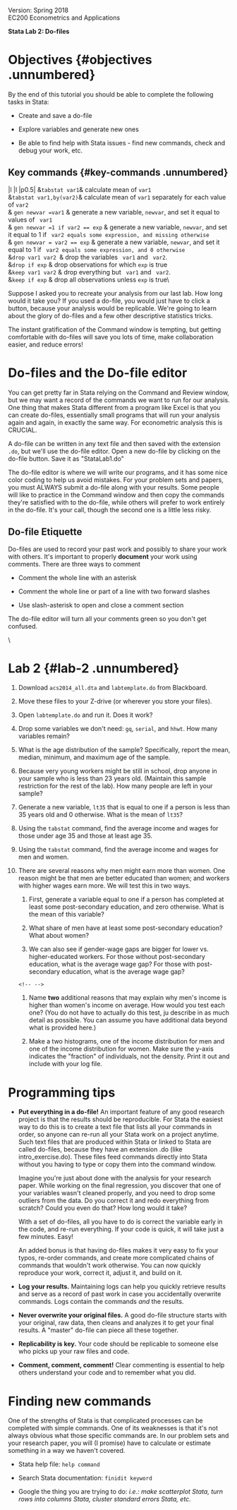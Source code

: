 Version: Spring 2018\
EC200 Econometrics and Applications

**Stata Lab 2: Do-files**

Objectives {#objectives .unnumbered}
==========

By the end of this tutorial you should be able to complete the following
tasks in Stata:

-   Create and save a do-file

-   Explore variables and generate new ones

-   Be able to find help with Stata issues - find new commands, check
    and debug your work, etc.

Key commands  {#key-commands .unnumbered}
------------

\|l \|l \|p0.5\| &`tabstat var1`& calculate mean of `var1`\
&`tabstat var1,by(var2)`& calculate mean of `var1` separately for each
value of `var2`\
& `gen newvar =var1` & generate a new variable, `newvar`, and set it
equal to values of ` var1`\
& `gen newvar =1 if var2 == exp` & generate a new variable, `newvar`,
and set it equal to 1 if
` var2 equals some expression, and missing otherwise`\
& `gen newvar = var2 == exp` & generate a new variable, `newvar`, and
set it equal to 1 if ` var2 equals some expression, and 0 otherwise`\
&`drop var1 var2 `& drop the variables ` var1` and ` var2`.\
&`drop if exp` & drop observations for which `exp` is true\
&`keep var1 var2` & drop everything but ` var1` and ` var2`.\
&`keep if exp` & drop all observations unless `exp` is true\

Suppose I asked you to recreate your analysis from our last lab. How
long would it take you? If you used a do-file, you would just have to
click a button, because your analysis would be replicable. We're going
to learn about the glory of do-files and a few other descriptive
statistics tricks.

The instant gratification of the Command window is tempting, but getting
comfortable with do-files will save you lots of time, make collaboration
easier, and reduce errors!

Do-files and the Do-file editor
===============================

You can get pretty far in Stata relying on the Command and Review
window, but we may want a record of the commands we want to run for our
analysis. One thing that makes Stata different from a program like Excel
is that you can create do-files, essentially small programs that will
run your analysis again and again, in exactly the same way. For
econometric analysis this is CRUCIAL.

A do-file can be written in any text file and then saved with the
extension `.do`, but we'll use the do-file editor. Open a new do-file by
clicking on the do-file button. Save it as "StataLab1.do"

The do-file editor is where we will write our programs, and it has some
nice color coding to help us avoid mistakes. For your problem sets and
papers, you must ALWAYS submit a do-file along with your results. Some
people will like to practice in the Command window and then copy the
commands they're satisfied with to the do-file, while others will prefer
to work entirely in the do-file. It's your call, though the second one
is a little less risky.

Do-file Etiquette
-----------------

Do-files are used to record your past work and possibly to share your
work with others. It's important to properly **document** your work
using comments. There are three ways to comment

-   Comment the whole line with an asterisk

-   Comment the whole line or part of a line with two forward slashes

-   Use slash-asterisk to open and close a comment section

The do-file editor will turn all your comments green so you don't get
confused.

\

Lab 2 {#lab-2 .unnumbered}
=====

1.  Download `acs2014_all.dta` and `labtemplate.do` from Blackboard.

2.  Move these files to your Z-drive (or wherever you store your files).

3.  Open `labtemplate.do` and run it. Does it work?

4.  Drop some variables we don't need: `gq`, `serial`, and `hhwt`. How
    many variables remain?

5.  What is the age distribution of the sample? Specifically, report the
    mean, median, minimum, and maximum age of the sample.

6.  Because very young workers might be still in school, drop anyone in
    your sample who is less than 23 years old. (Maintain this sample
    restriction for the rest of the lab). How many people are left in
    your sample?

7.  Generate a new variable, `lt35` that is equal to one if a person is
    less than 35 years old and 0 otherwise. What is the mean of `lt35`?

8.  Using the `tabstat` command, find the average income and wages for
    those under age 35 and those at least age 35.

9.  Using the `tabstat` command, find the average income and wages for
    men and women.

10. There are several reasons why men might earn more than women. One
    reason might be that men are better educated than women; and workers
    with higher wages earn more. We will test this in two ways.

    1.  First, generate a variable equal to one if a person has
        completed at least some post-secondary education, and zero
        otherwise. What is the mean of this variable?

    2.  What share of men have at least some post-secondary education?
        What about women?

    3.  We can also see if gender-wage gaps are bigger for lower vs.
        higher-educated workers. For those without post-secondary
        education, what is the average wage gap? For those with
        post-secondary education, what is the average wage gap?

    ```{=html}
    <!-- -->
    ```
    1.  Name **two** additional reasons that may explain why men's
        income is higher than women's income on average. How would you
        test each one? (You do not have to actually do this test, ju
        describe in as much detail as possible. You can assume you have
        additional data beyond what is provided here.)

    2.  Make a two histograms, one of the income distribution for men
        and one of the income distribution for women. Make sure the
        y-axis indicates the "fraction" of individuals, not the density.
        Print it out and include with your log file.

Programming tips
================

-   **Put everything in a do-file!** An important feature of any good
    research project is that the results should be reproducible. For
    Stata the easiest way to do this is to create a text file that lists
    all your commands in order, so anyone can re-run all your Stata work
    on a project anytime. Such text files that are produced within Stata
    or linked to Stata are called do-files, because they have an
    extension .do (like intro_exercise.do). These files feed commands
    directly into Stata without you having to type or copy them into the
    command window.

    Imagine you're just about done with the analysis for your research
    paper. While working on the final regression, you discover that one
    of your variables wasn't cleaned properly, and you need to drop some
    outliers from the data. Do you correct it and redo everything from
    scratch? Could you even do that? How long would it take?

    With a set of do-files, all you have to do is correct the variable
    early in the code, and re-run everything. If your code is quick, it
    will take just a few minutes. Easy!

    An added bonus is that having do-files makes it very easy to fix
    your typos, re-order commands, and create more complicated chains of
    commands that wouldn't work otherwise. You can now quickly reproduce
    your work, correct it, adjust it, and build on it.

-   **Log your results.** Maintaining logs can help you quickly retrieve
    results and serve as a record of past work in case you accidentally
    overwrite commands. Logs contain the commands *and* the results.

-   **Never overwrite your original files.** A good do-file structure
    starts with your original, raw data, then cleans and analyzes it to
    get your final results. A "master" do-file can piece all these
    together.

-   **Replicability is key.** Your code should be replicable to someone
    else who picks up your raw files and code.

-   **Comment, comment, comment!** Clear commenting is essential to help
    others understand your code and to remember what you did.

Finding new commands
====================

One of the strengths of Stata is that complicated processes can be
completed with simple commands. One of its weaknesses is that it's not
always obvious what those specific commands are. In our problem sets and
your research paper, you will (I promise) have to calculate or estimate
something in a way we haven't covered.

-   Stata help file: `help command`

-   Search Stata documentation: `finidit keyword`

-   Google the thing you are trying to do: *i.e.: make scatterplot
    Stata, turn rows into columns Stata, cluster standard errors Stata,
    etc.*
